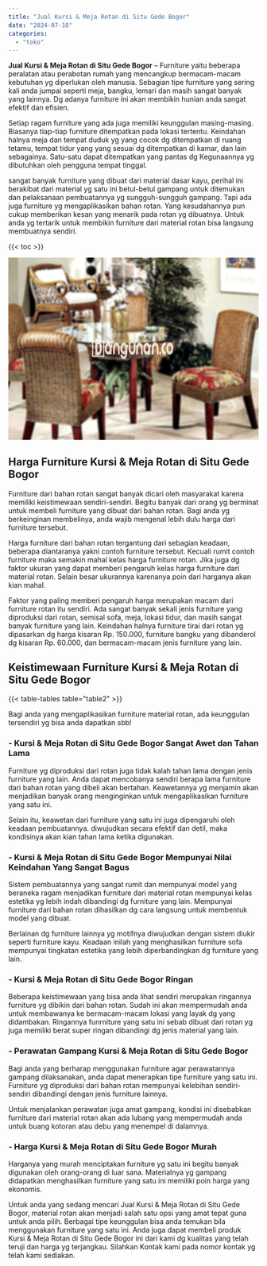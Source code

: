 ```yaml
---
title: "Jual Kursi & Meja Rotan di Situ Gede Bogor"
date: "2024-07-18"
categories: 
  - "toko"
---
```


**Jual Kursi & Meja Rotan di Situ Gede Bogor** – Furniture yaitu beberapa peralatan atau perabotan rumah yang mencangkup bermacam-macam kebutuhan yg diperlukan oleh manusia. Sebagian tipe furniture yang sering kali anda jumpai seperti meja, bangku, lemari dan masih sangat banyak yang lainnya. Dg adanya furniture ini akan membikin hunian anda sangat efektif dan efisien.

Setiap ragam furniture yang ada juga memiliki keunggulan masing-masing. Biasanya tiap-tiap furniture ditempatkan pada lokasi tertentu. Keindahan halnya meja dan tempat duduk yg yang cocok dg ditempatkan di ruang tetamu, tempat tidur yang yang sesuai dg ditempatkan di kamar, dan lain sebagainya. Satu-satu dapat ditempatkan yang pantas dg Kegunaannya yg dibutuhkan oleh pengguna tempat tinggal.

sangat banyak furniture yang dibuat dari material dasar kayu, perihal ini berakibat dari material yg satu ini betul-betul gampang untuk ditemukan dan pelaksanaan pembuatannya yg sungguh-sungguh gampang. Tapi ada juga furniture yg mengaplikasikan bahan rotan. Yang kesudahannya pun cukup memberikan kesan yang menarik pada rotan yg dibuatnya. Untuk anda yg tertarik untuk membikin furniture dari material rotan bisa langsung membuatnya sendiri.

{{< toc >}}

![Jual Kursi & Meja Rotan di Situ Gede Bogor](/images/kursi-meja-rotan-murah18.png)

## Harga Furniture Kursi & Meja Rotan di Situ Gede Bogor

Furniture dari bahan rotan sangat banyak dicari oleh masyarakat karena memiliki keistimewaan sendiri-sendiri. Begitu banyak dari orang yg berminat untuk membeli furniture yang dibuat dari bahan rotan. Bagi anda yg berkeinginan membelinya, anda wajib mengenal lebih dulu harga dari furniture tersebut.

Harga furniture dari bahan rotan tergantung dari sebagian keadaan, beberapa diantaranya yakni contoh furniture tersebut. Kecuali rumit contoh furniture maka semakin mahal kelas harga furniture rotan. Jika juga dg faktor ukuran yang dapat memberi pengaruh kelas harga furniture dari material rotan. Selain besar ukurannya karenanya poin dari harganya akan kian mahal.

Faktor yang paling memberi pengaruh harga merupakan macam dari furniture rotan itu sendiri. Ada sangat banyak sekali jenis furniture yang diproduksi dari rotan, semisal sofa, meja, lokasi tidur, dan masih sangat banyak furniture yang lain. Keindahan halnya furniture tirai dari rotan yg dipasarkan dg harga kisaran Rp. 150.000, furniture bangku yang dibanderol dg kisaran Rp. 60.000, dan bermacam-macam jenis furniture yang lain.

## Keistimewaan Furniture Kursi & Meja Rotan di Situ Gede Bogor

{{< table-tables table="table2" >}}

Bagi anda yang mengaplikasikan furniture material rotan, ada keunggulan tersendiri yg bisa anda dapatkan sbb!

### \- Kursi & Meja Rotan di Situ Gede Bogor Sangat Awet dan Tahan Lama

Furniture yg diproduksi dari rotan juga tidak kalah tahan lama dengan jenis furniture yang lain. Anda dapat mencobanya sendiri berapa lama furniture dari bahan rotan yang dibeli akan bertahan. Keawetannya yg menjamin akan menjadikan banyak orang menginginkan untuk mengaplikasikan furniture yang satu ini.

Selain itu, keawetan dari furniture yang satu ini juga dipengaruhi oleh keadaan pembuatannya. diwujudkan secara efektif dan detil, maka kondisinya akan kian tahan lama ketika digunakan.

### \- Kursi & Meja Rotan di Situ Gede Bogor Mempunyai Nilai Keindahan Yang Sangat Bagus

Sistem pembuatannya yang sangat rumit dan mempunyai model yang beraneka ragam menjadikan furniture dari material rotan mempunyai kelas estetika yg lebih indah dibandingi dg furniture yang lain. Mempunyai furniture dari bahan rotan dihasilkan dg cara langsung untuk membentuk model yang dibuat.

Berlainan dg furniture lainnya yg motifnya diwujudkan dengan sistem diukir seperti furniture kayu. Keadaan inilah yang menghasilkan furniture sofa mempunyai tingkatan estetika yang lebih diperbandingkan dg furniture yang lain.

### \- Kursi & Meja Rotan di Situ Gede Bogor Ringan

Beberapa keistimewaan yang bisa anda lihat sendiri merupakan ringannya furniture yg dibikin dari bahan rotan. Sudah ini akan mempermudah anda untuk membawanya ke bermacam-macam lokasi yang layak dg yang didambakan. Ringannya funrniture yang satu ini sebab dibuat dari rotan yg juga memiliki berat super ringan dibandingi dg jenis material yang lain.

### \- Perawatan Gampang Kursi & Meja Rotan di Situ Gede Bogor

Bagi anda yang berharap menggunakan furniture agar perawatannya gampang dilaksanakan, anda dapat menerapkan tipe furniture yang satu ini. Furniture yg diproduksi dari bahan rotan mempunyai kelebihan sendiri-sendiri dibandingi dengan jenis furniture lainnya.

Untuk menjalankan perawatan juga amat gampang, kondisi ini disebabkan furniture dari material rotan akan ada lubang yang mempermudah anda untuk buang kotoran atau debu yang menempel di dalamnya.

### \- Harga Kursi & Meja Rotan di Situ Gede Bogor Murah

Harganya yang murah menciptakan furniture yg satu ini begitu banyak digunakan oleh orang-orang di luar sana. Materialnya yg gampang didapatkan menghasilkan furniture yang satu ini memiliki poin harga yang ekonomis.

Untuk anda yang sedang mencari Jual Kursi & Meja Rotan di Situ Gede Bogor, material rotan akan menjadi salah satu opsi yang amat tepat guna untuk anda pilih. Berbagai tipe keunggulan bisa anda temukan bila menggunakan furniture yang satu ini. Anda juga dapat membeli produk Kursi & Meja Rotan di Situ Gede Bogor ini dari kami dg kualitas yang telah teruji dan harga yg terjangkau. Silahkan Kontak kami pada nomor kontak yg telah kami sediakan.
